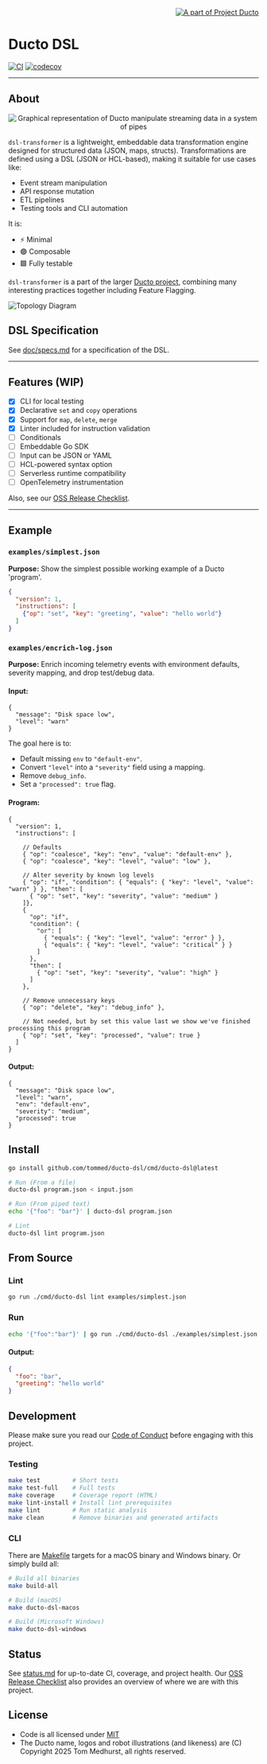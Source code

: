 <!--suppress HtmlDeprecatedAttribute -->
<p align="right">
    <a href="https://github.com/tommed" title="See Project Ducto">
        <img src="./assets/ducto-logo-small.png" alt="A part of Project Ducto"/>
    </a>
</p>

# Ducto DSL

[![CI](https://github.com/tommed/ducto-dsl/actions/workflows/ci.yml/badge.svg)](https://github.com/tommed/ducto-dsl/actions/workflows/ci.yml)
[![codecov](https://codecov.io/gh/tommed/ducto-dsl/branch/main/graph/badge.svg)](https://codecov.io/gh/tommed/ducto-dsl)

---

## About

<p align="center">
  <img alt="Graphical representation of Ducto manipulate streaming data in a system of pipes" 
       src="./assets/ducto-representation-small.png"/>
</p>

`dsl-transformer` is a lightweight, embeddable data transformation engine designed for structured data (JSON, maps, structs). Transformations are defined using a DSL (JSON or HCL-based), making it suitable for use cases like:

- Event stream manipulation
- API response mutation
- ETL pipelines
- Testing tools and CLI automation

It is:
- ⚡ Minimal
- 🟣 Composable
- 🟩 Fully testable

`dsl-transformer` is a part of the larger [Ducto project](https://github.com/tommed), combining many interesting practices together including Feature Flagging.

![Topology Diagram](./assets/topology-medium.png)

## DSL Specification

See [doc/specs.md](docs/specs.md) for a specification of the DSL.

---

## Features (WIP)
- [x] CLI for local testing
- [x] Declarative `set` and `copy` operations
- [x] Support for `map`, `delete`, `merge`
- [x] Linter included for instruction validation
- [ ] Conditionals
- [ ] Embeddable Go SDK
- [ ] Input can be JSON or YAML
- [ ] HCL-powered syntax option
- [ ] Serverless runtime compatibility
- [ ] OpenTelemetry instrumentation

Also, see our [OSS Release Checklist](./OSS_RELEASE_CHECKLIST.md).

---

## Example

### `examples/simplest.json`

**Purpose:** Show the simplest possible working example of a Ducto 'program'.

```json
{
  "version": 1,
  "instructions": [
    {"op": "set", "key": "greeting", "value": "hello world"}
  ]
}
```

### `examples/encrich-log.json`

**Purpose:** Enrich incoming telemetry events with environment defaults, severity mapping, and drop test/debug data.

#### Input:
```json5
{
  "message": "Disk space low",
  "level": "warn"
}
```

The goal here is to:
- Default missing `env` to `"default-env"`. 
- Convert `"level"` into a `"severity"` field using a mapping. 
- Remove `debug_info`. 
- Set a `"processed": true` flag.

#### Program:
```json5
{
  "version": 1,
  "instructions": [
    
    // Defaults
    { "op": "coalesce", "key": "env", "value": "default-env" },
    { "op": "coalesce", "key": "level", "value": "low" },

    // Alter severity by known log levels 
    { "op": "if", "condition": { "equals": { "key": "level", "value": "warn" } }, "then": [
      { "op": "set", "key": "severity", "value": "medium" }
    ]},
    {
      "op": "if",
      "condition": {
        "or": [
          { "equals": { "key": "level", "value": "error" } },
          { "equals": { "key": "level", "value": "critical" } }
        ]
      },
      "then": [
        { "op": "set", "key": "severity", "value": "high" }
      ]
    },

    // Remove unnecessary keys
    { "op": "delete", "key": "debug_info" },

    // Not needed, but by set this value last we show we've finished processing this program
    { "op": "set", "key": "processed", "value": true }
  ]
}
```

#### Output:
```json5
{
  "message": "Disk space low",
  "level": "warn",
  "env": "default-env",
  "severity": "medium",
  "processed": true
}
```

## Install

```bash
go install github.com/tommed/ducto-dsl/cmd/ducto-dsl@latest

# Run (From a file)
ducto-dsl program.json < input.json

# Run (From piped text)
echo '{"foo": "bar"}' | ducto-dsl program.json

# Lint
ducto-dsl lint program.json
```

## From Source

### Lint

```bash
go run ./cmd/ducto-dsl lint examples/simplest.json
```

### Run

```bash
echo '{"foo":"bar"}' | go run ./cmd/ducto-dsl ./examples/simplest.json
```

#### Output:

```json
{
  "foo": "bar",
  "greeting": "hello world"
}

```

## Development

Please make sure you read our [Code of Conduct](./CODE_OF_CONDUCT.md) before engaging with this project. 

### Testing

```bash
make test         # Short tests
make test-full    # Full tests
make coverage     # Coverage report (HTML)
make lint-install # Install lint prerequisites
make lint         # Run static analysis
make clean        # Remove binaries and generated artifacts
```

### CLI

There are [Makefile](./Makefile) targets for a macOS binary and Windows binary. Or simply build all:

```bash
# Build all binaries
make build-all

# Build (macOS)
make ducto-dsl-macos

# Build (Microsoft Windows)
make ducto-dsl-windows
```

## Status

See [status.md](docs/status.md) for up-to-date CI, coverage, and project health.
Our [OSS Release Checklist](./OSS_RELEASE_CHECKLIST.md) also provides an overview of where we are with this project.

## License

- Code is all licensed under [MIT](./LICENSE)
- The Ducto name, logos and robot illustrations (and likeness) are (C) Copyright 2025 Tom Medhurst, all rights reserved.